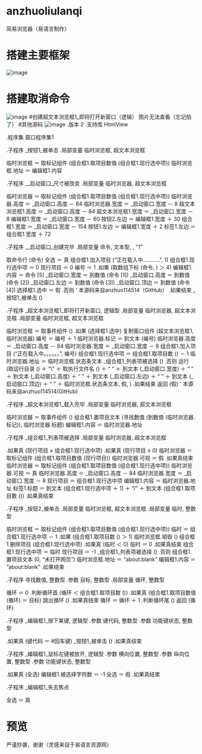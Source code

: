# anzhuoliulanqi
简易浏览器（易语言制作）
# 搭建主要框架
![image](https://github.com/anzhuo114514/anzhuoliulanqi/assets/131332039/f52f78b9-6c34-4a9d-9943-a5efafc6aad1)
# 搭建取消命令
![image](https://github.com/anzhuo114514/anzhuoliulanqi/assets/131332039/2dc0f69b-c0f2-4715-b813-e1aa8115bf63)
#创建超文本浏览框1_即将打开新窗口（逻辑）
图片无法查看（忘记拍了）
#其他源码
![image](https://github.com/anzhuo114514/anzhuoliulanqi/assets/131332039/19389c26-b99d-499b-a2e5-fc40396a7ec0)
.版本 2
.支持库 HtmlView

.程序集 窗口程序集1

.子程序 _按钮1_被单击
.局部变量 临时浏览框, 超文本浏览框















临时浏览框 ＝ 取标记组件 (组合框1.取项目数值 (组合框1.现行选中项))
临时浏览框.地址 ＝ 编辑框1.内容

.子程序 __启动窗口_尺寸被改变
.局部变量 临时浏览器, 超文本浏览框

临时浏览器 ＝ 取标记组件 (组合框1.取项目数值 (组合框1.现行选中项))
临时浏览器.高度 ＝ _启动窗口.高度 － 84
临时浏览器.宽度 ＝ _启动窗口.宽度 － 8
超文本浏览框1.高度 ＝ _启动窗口.高度 － 84
超文本浏览框1.宽度 ＝ _启动窗口.宽度 － 8
编辑框1.宽度 ＝ _启动窗口.宽度 － 60
按钮2.左边 ＝ 编辑框1.宽度 ＋ 30
组合框1.宽度 ＝ _启动窗口.宽度 － 154
按钮1.左边 ＝ 编辑框1.宽度 ＋ 2
标签1.左边 ＝ 组合框1.宽度 ＋ 72

.子程序 __启动窗口_创建完毕
.局部变量 命令, 文本型, , "1"

取命令行 (命令)
全选 ＝ 真
组合框1.加入项目 (“正在载入中...........”, 1)
组合框1.现行选中项 ＝ 0
现行项目 ＝ 0
编号 ＝ 1
.如果 (取数组下标 (命令, ) ＞ 4)
    编辑框1.内容 ＝ 命令 [5]
    _启动窗口.宽度 ＝ 到数值 (命令 [1])
    _启动窗口.高度 ＝ 到数值 (命令 [2])
    _启动窗口.左边 ＝ 到数值 (命令 [3])
    _启动窗口.顶边 ＝ 到数值 (命令 [4])
    选择框1.选中 ＝ 假
.否则
    ' 本源码来自anzhuo114514（GitHub）
.如果结束
_按钮1_被单击 ()

.子程序 _超文本浏览框1_即将打开新窗口, 逻辑型
.局部变量 临时浏览器, 超文本浏览框
.局部变量 临时浏览框, 超文本浏览框

临时浏览框 ＝ 取事件组件 ()
.如果 (选择框1.选中)
    复制窗口组件 (超文本浏览框1, 临时浏览器)
    编号 ＝ 编号 ＋ 1
    临时浏览器.标记 ＝ 到文本 (编号)
    临时浏览器.高度 ＝ _启动窗口.高度 － 84
    临时浏览器.宽度 ＝ _启动窗口.宽度 － 8
    组合框1.加入项目 (“正在载入中。。。。。。”, 编号)
    组合框1.现行选中项 ＝ 组合框1.取项目数 () － 1
    临时浏览器.地址 ＝ 临时浏览框.状态条文本
    _组合框1_列表项被选择 ()
.否则
    运行 (取运行目录 () ＋ “\” ＋ 取执行文件名 () ＋ “ ” ＋ 到文本 (_启动窗口.宽度) ＋ “ ” ＋ 到文本 (_启动窗口.高度) ＋ “ ” ＋ 到文本 (_启动窗口.左边) ＋ “ ” ＋ 到文本 (_启动窗口.顶边) ＋ “ ” ＋ 临时浏览框.状态条文本, 假, )
.如果结束
返回 (假)
' 本源码来自anzhuo114514(GitHub)

.子程序 _超文本浏览框1_载入完毕
.局部变量 临时浏览器, 超文本浏览框

临时浏览器 ＝ 取事件组件 ()
组合框1.置项目文本 (寻找数值 (到数值 (临时浏览器.标记)), 临时浏览器.标题)
编辑框1.内容 ＝ 临时浏览器.地址

.子程序 _组合框1_列表项被选择
.局部变量 临时浏览器, 超文本浏览框

.如果真 (现行项目 ≠ 组合框1.现行选中项)
    .如果真 (现行项目 ≥ 0)
        临时浏览器 ＝ 取标记组件 (组合框1.取项目数值 (现行项目))
        临时浏览器.可视 ＝ 假
    .如果真结束
    临时浏览器 ＝ 取标记组件 (组合框1.取项目数值 (组合框1.现行选中项))
    临时浏览器.可视 ＝ 真
    临时浏览器.高度 ＝ _启动窗口.高度 － 84
    临时浏览器.宽度 ＝ _启动窗口.宽度 － 8
    现行项目 ＝ 组合框1.现行选中项
    编辑框1.内容 ＝ 临时浏览器.地址
    标签1.标题 ＝ 到文本 (组合框1.现行选中项 ＋ 1) ＋ “/” ＋ 到文本 (组合框1.取项目数 ())
.如果真结束


.子程序 _按钮2_被单击
.局部变量 临时浏览框, 超文本浏览框
.局部变量 临时, 整数型

临时浏览框 ＝ 取标记组件 (组合框1.取项目数值 (组合框1.现行选中项))
临时 ＝ 组合框1.现行选中项 － 1
.如果 (组合框1.取项目数 () ＞ 1)
    临时浏览框.销毁 ()
    组合框1.删除项目 (组合框1.现行选中项)
    .如果真 (临时 ＜ 0)
        临时 ＝ 0
    .如果真结束
    组合框1.现行选中项 ＝ 临时
    现行项目 ＝ -1
    _组合框1_列表项被选择 ()
.否则
    组合框1.置项目文本 (0, “未打开网页”)
    临时浏览框.地址 ＝ “about:blank”
    编辑框1.内容 ＝ “about:blank”
.如果结束


.子程序 寻找数值, 整数型
.参数 目标, 整数型
.局部变量 循环, 整数型

循环 ＝ 0
.判断循环首 (循环 ＜ 组合框1.取项目数 ())
    .如果真 (组合框1.取项目数值 (循环) ＝ 目标)
        跳出循环 ()
    .如果真结束
    循环 ＝ 循环 ＋ 1
.判断循环尾 ()
返回 (循环)


.子程序 _编辑框1_按下某键, 逻辑型
.参数 键代码, 整数型
.参数 功能键状态, 整数型

.如果真 (键代码 ＝ #回车键)
    _按钮1_被单击 ()
.如果真结束


.子程序 _编辑框1_鼠标左键被放开, 逻辑型
.参数 横向位置, 整数型
.参数 纵向位置, 整数型
.参数 功能键状态, 整数型

.如果真 (全选)
    编辑框1.被选择字符数 ＝ -1
    全选 ＝ 假
.如果真结束


.子程序 _编辑框1_失去焦点

全选 ＝ 真

# 预览

严谨抄袭，谢谢（灵感来自于易语言资源网）
